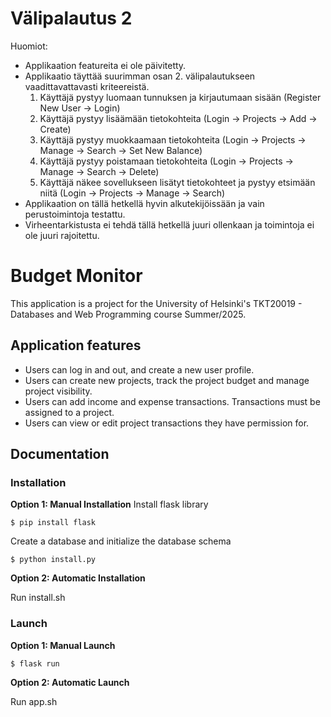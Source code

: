 # Välipalautus 2

Huomiot:

-   Applikaation featureita ei ole päivitetty.
-   Applikaatio täyttää suurimman osan 2. välipalautukseen vaadittavattavasti kriteereistä.
    1. Käyttäjä pystyy luomaan tunnuksen ja kirjautumaan sisään (Register New User -> Login)
    2. Käyttäjä pystyy lisäämään tietokohteita (Login -> Projects -> Add -> Create)
    3. Käyttäjä pystyy muokkaamaan tietokohteita (Login -> Projects -> Manage -> Search -> Set New Balance)
    4. Käyttäjä pystyy poistamaan tietokohteita (Login -> Projects -> Manage -> Search -> Delete)
    5. Käyttäjä näkee sovellukseen lisätyt tietokohteet ja pystyy etsimään niitä (Login -> Projects -> Manage -> Search)
- Applikaation on tällä hetkellä hyvin alkutekijöissään ja vain perustoimintoja testattu.
- Virheentarkistusta ei tehdä tällä hetkellä juuri ollenkaan ja toimintoja ei ole juuri rajoitettu.
  
# Budget Monitor

This application is a project for the University of Helsinki's TKT20019 - Databases and Web Programming course Summer/2025.

## Application features

-   Users can log in and out, and create a new user profile.
-   Users can create new projects, track the project budget and manage project visibility.
-   Users can add income and expense transactions. Transactions must be assigned to a project.
-   Users can view or edit project transactions they have permission for.

## Documentation

### Installation

**Option 1: Manual Installation**
Install flask library

```
$ pip install flask
```

Create a database and initialize the database schema

```
$ python install.py
```

**Option 2: Automatic Installation**

Run install.sh

### Launch

**Option 1: Manual Launch**

```
$ flask run
```

**Option 2: Automatic Launch**

Run app.sh

